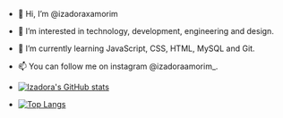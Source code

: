 - 👋 Hi, I’m @izadoraxamorim
- 👀 I’m interested in technology, development, engineering and design. 
- 🌱 I’m currently learning JavaScript, CSS, HTML, MySQL and Git. 
- 📫 You can follow me on instagram @izadoraamorim_.

- [![Izadora's GitHub stats](https://github-readme-stats.vercel.app/api?username=izadoraxamorim)](https://github.com/izadoraxamorim/github-readme-stats)
- [![Top Langs](https://github-readme-stats.vercel.app/api/top-langs/?username=izadoraxamorim&layout=compact)](https://github.com/izadoraxamorim/github-readme-stats)


<!---
izadoraxamorim/izadoraxamorim is a ✨ special ✨ repository because its `README.md` (this file) appears on your GitHub profile.
You can click the Preview link to take a look at your changes.
--->
